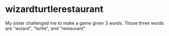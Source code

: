 # wizardturtlerestaurant
My sister challenged me to make a game given 3 words. Those three words are "wizard", "turtle", and "restaurant"
